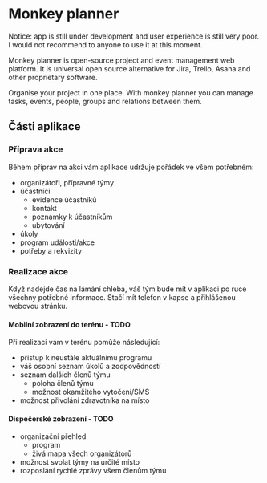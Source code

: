 # Monkey planner

Notice: app is still under development and user experience is still very poor.
I would not recommend to anyone to use it at this moment.

Monkey planner is open-source project and event management web platform.
It is universal open source alternative for Jira, Trello, Asana and other proprietary software.

Organise your project in one place. With monkey planner you can manage tasks, events, people, groups and relations between them.

## Části aplikace
### Příprava akce
Během příprav na akci vám aplikace udržuje pořádek ve všem potřebném:
- organizátoři, přípravné týmy
- účastníci
    - evidence účastníků
    - kontakt
    - poznámky k účastníkům
    - ubytování
- úkoly
- program události/akce
- potřeby a rekvizity

### Realizace akce
Když nadejde čas na lámání chleba, váš tým bude mít v aplikaci po ruce všechny potřebné informace. 
Stačí mít telefon v kapse a přihlášenou webovou stránku. 

#### Mobilní zobrazení do terénu - TODO
Při realizaci vám v terénu pomůže následující:
- přístup k neustále aktuálnímu programu
- váš osobní seznam úkolů a zodpovědností
- seznam dalších členů týmu
    - poloha členů týmu
    - možnost okamžitého vytočení/SMS
- možnost přivolání zdravotníka na místo

#### Dispečerské zobrazení - TODO
- organizační přehled
    - program
    - živá mapa všech organizátorů
- možnost svolat týmy na určité místo
- rozposlání rychlé zprávy všem členům týmu
